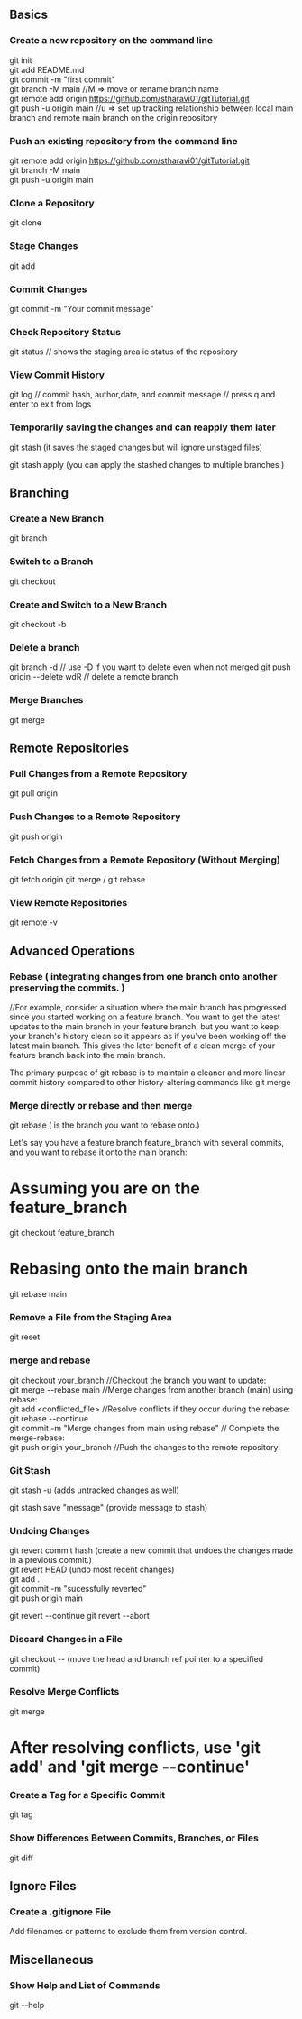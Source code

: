## Basics

### Create a new repository on the command line

git init </br>
git add README.md </br>
git commit -m "first commit" </br>
git branch -M main    //M => move or rename branch name  </br>
git remote add origin https://github.com/stharavi01/gitTutorial.git </br>
git push -u origin main //u => set up tracking relationship between local main branch and remote main branch on the origin repository


### Push an existing repository from the command line

git remote add origin https://github.com/stharavi01/gitTutorial.git </br>
git branch -M main </br>
git push -u origin main </br>


### Clone a Repository

git clone <repository-url>


### Stage Changes

git add <file>


### Commit Changes

git commit -m "Your commit message"


### Check Repository Status

git status // shows the staging area ie status of the repository


### View Commit History

git log  // commit hash, author,date, and commit message
// press q and enter to exit from logs


### Temporarily saving the changes and can reapply them later


git stash (it saves the staged changes but will ignore unstaged files)

git stash apply (you can apply the stashed changes to multiple branches )


## Branching

### Create a New Branch

git branch <branch-name>


### Switch to a Branch

git checkout <branch-name>


### Create and Switch to a New Branch

git checkout -b <new-branch-name>


### Delete a branch
git branch -d <branch-name> // use -D if you want to delete even when not merged
git push origin --delete wdR // delete a remote branch


### Merge Branches

git merge <branch-to-merge>


## Remote Repositories

### Pull Changes from a Remote Repository

git pull origin <branch-name>


### Push Changes to a Remote Repository

git push origin <branch-name>


### Fetch Changes from a Remote Repository (Without Merging)

git fetch origin
git merge / git rebase


### View Remote Repositories

git remote -v


## Advanced Operations

### Rebase ( integrating changes from one branch onto another preserving the commits. )
//For example, consider a situation where the main branch has progressed since you started working on a feature branch. You want to get the latest updates to the main branch in your feature branch, but you want to keep your branch's history clean so it appears as if you've been working off the latest main branch. This gives the later benefit of a clean merge of your feature branch back into the main branch.

The primary purpose of git rebase is to maintain a cleaner and more linear commit history compared to other history-altering commands like git merge

### Merge directly or rebase and then merge

git rebase <base-branch> (<base-branch> is the branch you want to rebase onto.)

Let's say you have a feature branch feature_branch with several commits, and you want to rebase it onto the main branch:
# Assuming you are on the feature_branch
git checkout feature_branch

# Rebasing onto the main branch
git rebase main


### Remove a File from the Staging Area

git reset <file>

### merge and rebase 

git checkout your_branch  //Checkout the branch you want to update: </br>
git merge --rebase main  //Merge changes from another branch (main) using rebase: </br>
git add <conflicted_file>  //Resolve conflicts if they occur during the rebase: </br>
git rebase --continue  </br>
git commit -m "Merge changes from main using rebase" // Complete the merge-rebase: </br>
git push origin your_branch //Push the changes to the remote repository: </br>



### Git Stash
git stash -u (adds untracked changes as well)

git stash save "message" (provide message to stash)


### Undoing Changes
git revert commit hash (create a new commit that undoes the changes made in a previous commit.)</br>
git revert HEAD (undo most recent changes)</br>
git add . </br>
git commit -m "sucessfully reverted" </br>
git push origin main </br>

git revert --continue
git revert --abort

### Discard Changes in a File

git checkout -- <file> (move the head and branch ref pointer to a specified commit)


### Resolve Merge Conflicts

git merge <branch-name>
# After resolving conflicts, use 'git add' and 'git merge --continue'


### Create a Tag for a Specific Commit

git tag <tag-name> <commit-hash>


### Show Differences Between Commits, Branches, or Files

git diff <source> <destination>


## Ignore Files

### Create a .gitignore File
Add filenames or patterns to exclude them from version control.

## Miscellaneous

### Show Help and List of Commands

git --help

